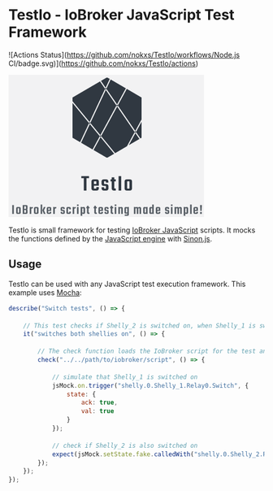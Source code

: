 # TestIo - IoBroker JavaScript Test Framework
![Actions Status](https://github.com/nokxs/TestIo/workflows/Node.js CI/badge.svg)](https://github.com/nokxs/TestIo/actions)

![Logo](assets/logo.png)

TestIo is small framework for testing [IoBroker JavaScript](https://github.com/ioBroker/ioBroker.javascript) scripts. It mocks the functions defined by the [JavaScript engine](https://github.com/ioBroker/ioBroker.javascript/blob/master/docs/en/javascript.md) with [Sinon.js](https://sinonjs.org/).

## Usage

TestIo can be used with any JavaScript test execution framework. This example uses [Mocha](https://mochajs.org/):

```javascript
describe("Switch tests", () => {

    // This test checks if Shelly_2 is switched on, when Shelly_1 is switched on.
    it("switches both shellies on", () => {

        // The check function loads the IoBroker script for the test and unloads it again after the test
        check("../../path/to/iobroker/script", () => {

            // simulate that Shelly_1 is switched on
            jsMock.on.trigger("shelly.0.Shelly_1.Relay0.Switch", { 
                state: { 
                    ack: true,
                    val: true
                }
            });

            // check if Shelly_2 is also switched on
            expect(jsMock.setState.fake.calledWith("shelly.0.Shelly_2.Relay0.Switch", true)).to.be.true;
        });
    });
});
```